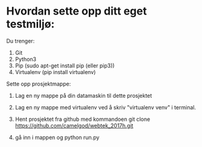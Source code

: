 # Hvordan sette opp ditt eget testmiljø:

Du trenger:
1. Git
2. Python3
3. Pip (sudo apt-get install pip (eller pip3))
4. Virtualenv (pip install virtualenv)

Sette opp prosjektmappe:
1. Lag en ny mappe på din datamaskin til dette prosjektet
2. Lag en ny mappe med virtualenv ved å skriv "virtualenv venv" i terminal.
3. Hent prosjektet fra github med kommandoen git clone https://github.com/camelgod/webtek_2017h.git



3. gå inn i mappen og python run.py
